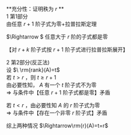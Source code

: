 **充分性：证明秩为 $r$ **  
1 第1部分  
由任意 $r+1$ 阶子式为零+拉普拉斯定理  
  
$\Rightarrow $ 任意大于 $r$ 阶的子式都是零  
  
【对 $r+k$ 阶子式按 $r+1$ 阶子式进行拉普拉斯展开】  
  
2 第2部分(反正法)  
设 $\ \rm{rank}(A)=t$  
若 $t>r$ ，则 $t\geq r+1$  
由必要性知， $A$ 有一个 $t$ 阶子式不为零  
$\Rightarrow$ 与条件中【任意 $r+1$ 阶子式都是零】矛盾  
  
若 $t<r$ ，由必要性知 $A$ 的 $r$ 阶子式为零  
$\Rightarrow$ 与条件中【存在一个非零 $r$ 阶子式】矛盾  
  
综上两种情况 $\Rightarrow\rm{r}(A)=t=r$  
